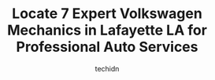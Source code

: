 ---
layout: ampstory
image: https://images.unsplash.com/photo-1629583825021-9fb0d16381ef?ixlib=rb-4.0.3&ixid=MnwxMjA3fDB8MHxwaG90by1wYWdlfHx8fGVufDB8fHx8&auto=format&fit=crop&w=640&h=853&q=80
author: techidn
featured: false
description: If youre in need of trustworthy and skilled Volkswagen Mechanic in Lafayette LA, USA, youll be pleased to discover the 7 best Volkswagen Mechanic in town. Their expertise and commitment to
title: Locate 7 Expert Volkswagen Mechanics in Lafayette LA for Professional Auto Services
cover:
   title: Locate 7 Expert Volkswagen Mechanics in Lafayette LA for Professional Auto Services
   subtitle: Rickpate
   background: https://images.unsplash.com/photo-1629583825021-9fb0d16381ef?ixlib=rb-4.0.3&ixid=MnwxMjA3fDB8MHxwaG90by1wYWdlfHx8fGVufDB8fHx8&auto=format&fit=crop&w=640&h=853&q=80

pages: 
 - layout: thirds
   top: <h1>#1 Daves Car Care Center</h1>
   bottom: "<p>I must say the work they did to my vehicle was simply great, the mechanic really knows what he is doing. Took my car there two times to do some work with the cooling Syst</p>"
   background: https://www.knot35.com/toplist/wp-content/uploads/2023/06/best-volkswagen-mechanic-1-in-lafayette-la-1685831551.jpeg
   backgroundblur: true
 - layout: thirds
   top: <h1>#2 SON AUTO REPAIR LLC</h1>
   bottom: "<p>2143 W Pinhook Rd, Lafayette, LA 70508, United States</p>"
   background: https://www.knot35.com/toplist/wp-content/uploads/2023/06/best-volkswagen-mechanic-2-in-lafayette-la-1685831551.jpeg
   cta:
      link: https://www.knot35.com/toplist/locate-7-expert-volkswagen-mechanics-in-lafayette-la-for-professional-auto-services/
      text: Locate 7 Expert Volkswagen Mechanics in Lafayette LA for Professional Auto Services
 - layout: thirds
   top: <h1>#3 VW Plus</h1>
   bottom: "<p>7215 Johnston St, Lafayette, LA 70503, United States</p>"
   background: https://www.knot35.com/toplist/wp-content/uploads/2023/06/best-volkswagen-mechanic-3-in-lafayette-la-1685831551.jpeg
   cta:
      link: https://www.knot35.com/toplist/locate-7-expert-volkswagen-mechanics-in-lafayette-la-for-professional-auto-services/
      text: Locate 7 Expert Volkswagen Mechanics in Lafayette LA for Professional Auto Services
 - layout: thirds
   top: <h1>#4 Bertinots Auto Service, LLC</h1>
   bottom: "<p>416 Bertrand Dr, Lafayette, LA 70506, United States</p>"
   background: https://images.unsplash.com/photo-1632260260864-caf7fde5ec36?ixlib=rb-4.0.3&ixid=MnwxMjA3fDB8MHxwaG90by1wYWdlfHx8fGVufDB8fHx8&auto=format&fit=crop&w=640&h=853&q=80
   cta:
      link: https://www.knot35.com/toplist/locate-7-expert-volkswagen-mechanics-in-lafayette-la-for-professional-auto-services/
      text: Locate 7 Expert Volkswagen Mechanics in Lafayette LA for Professional Auto Services
 - layout: thirds
   top: <h1>#5 Automotive Specialists LLC.</h1>
   bottom: "<p>216 Carmel Dr, Lafayette, LA 70501, United States</p>"
   background: https://images.unsplash.com/photo-1561679660-d00ee1e0dc8e?ixlib=rb-4.0.3&ixid=MnwxMjA3fDB8MHxwaG90by1wYWdlfHx8fGVufDB8fHx8&auto=format&fit=crop&w=640&h=853&q=80
   cta:
      link: https://www.knot35.com/toplist/locate-7-expert-volkswagen-mechanics-in-lafayette-la-for-professional-auto-services/
      text: Locate 7 Expert Volkswagen Mechanics in Lafayette LA for Professional Auto Services
 - layout: thirds
   top: <h1>#6 Ricks Foreign Car Repairs</h1>
   bottom: "<p>102 Sherwood Dr, Lafayette, LA 70501, United States</p>"
   background: https://images.unsplash.com/photo-1613843873231-1447db182f97?ixlib=rb-4.0.3&ixid=MnwxMjA3fDB8MHxwaG90by1wYWdlfHx8fGVufDB8fHx8&auto=format&fit=crop&w=640&h=853&q=80
   cta:
      link: https://www.knot35.com/toplist/locate-7-expert-volkswagen-mechanics-in-lafayette-la-for-professional-auto-services/
      text: Locate 7 Expert Volkswagen Mechanics in Lafayette LA for Professional Auto Services
 - layout: thirds
   top: <h1>#7 Culottas Auto Repair Services Llc</h1>
   bottom: "<p>1653 La Neuville Rd, Lafayette, LA 70508, United States</p>"
   background: https://images.unsplash.com/photo-1552083974-186346191183?ixlib=rb-4.0.3&ixid=MnwxMjA3fDB8MHxwaG90by1wYWdlfHx8fGVufDB8fHx8&auto=format&fit=crop&w=640&h=853&q=80
   cta:
      link: https://www.knot35.com/toplist/locate-7-expert-volkswagen-mechanics-in-lafayette-la-for-professional-auto-services/
      text: Locate 7 Expert Volkswagen Mechanics in Lafayette LA for Professional Auto Services
 - layout: thirds
   middle: Continue reading...
   background: https://images.unsplash.com/photo-1488554378835-f7acf46e6c98?ixlib=rb-4.0.3&ixid=MnwxMjA3fDB8MHxwaG90by1wYWdlfHx8fGVufDB8fHx8&auto=format&fit=crop&w=640&h=853&q=80
   cta:
      link: https://www.knot35.com/toplist/locate-7-expert-volkswagen-mechanics-in-lafayette-la-for-professional-auto-services/
      text: Locate 7 Expert Volkswagen Mechanics in Lafayette LA for Professional Auto Services
      
---